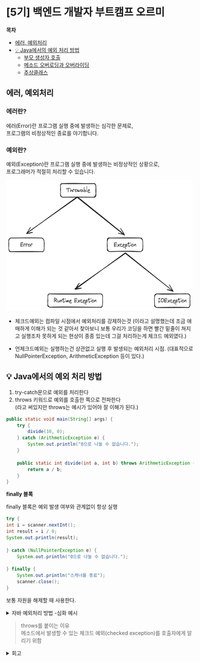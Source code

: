 # [5기] 백엔드 개발자 부트캠프 오르미

**목차**

- [에러, 예외처리](#에러-예외처리)
- [💡 Java에서의 예외 처리 방법](#java에서의-예외-처리-방법)
  - [부모 생성자 호출](#부모-생성자-호출)
  - [메소드 오버로딩과 오버라이딩](#메소드-오버로딩과-오버라이딩)
  - [추상클래스](#추상클래스)



## 에러, 예외처리
<a id="에러-예외처리"></a>

### 에러란?

에러(Error)란 프로그램 실행 중에 발생하는 심각한 문제로,   
프로그램의 비정상적인 종료를 야기합니다.

### 예외란?

예외(Exception)란 프로그램 실행 중에 발생하는 비정상적인 상황으로,   
프로그래머가 적절히 처리할 수 있습니다.

<img src="img/day29/error.png" width="500" height="350" alt="">

- 체크드예외는 컴파일 시점에서 예외처리를 강제하는것
(이라고 설명했는데 조금 애매하게 이해가 되는 것 같아서 찾아보니 보통 우리가 코딩을 하면
빨간 밑줄이 쳐지고 실행조차 못하게 되는 현상이 종종 있는데 그걸 처리하는게 체크드 예외였다.)


- 언체크드예외는 실행하는건 상관없고 실행 후 발생되는 예외처리 시점.
(대표적으로 NullPointerException, ArithmeticException 등이 있다.)


## 💡 Java에서의 예외 처리 방법
<a id="java에서의-예외-처리-방법"></a>

1. try-catch문으로 예외를 처리한다
2. throws 키워드로 예외를 호출한 쪽으로 전파한다   
   (라고 써있지만  throws는 예시가 있어야 잘 이해가 된다.)

```java
public static void main(String[] args) {
    try {
		divide(10, 0);
	} catch (ArithmeticException e) {
		System.out.println("0으로 나눌 수 없습니다.");
	}
	        
	public static int divide(int a, int b) throws ArithmeticException {
		return a / b;
	}
}
```

**finally 블록**

finally 블록은 예외 발생 여부와 관계없이 항상 실행

```java
try {
int i = scanner.nextInt();
int result = i / 0;
System.out.println(result);

} catch (NullPointerException e) {
    System.out.println("0으로 나눌 수 없습니다.");
    
} finally {
    System.out.println("스캐너를 종료");
    scanner.close();
}
```

보통 자원을 해제할 때 사용한다.

<details>
<summary> 자바 예외처리 방법 -심화 예시 </summary>

```java
public class BankAccount {
    private int balance;

    public void withdraw(int amount) throws InsufficientBalanceException {
        if (balance < amount) {
            throw new InsufficientBalanceException("잔액이 부족합니다.");
        }
        balance -= amount;
    }
}

public class InsufficientBalanceException extends Exception {
    public InsufficientBalanceException(String message) {
        super(message);
    }
}

public class BankApplication {
    public static void main(String[] args) {
        BankAccount account = new BankAccount();
        try {
            account.withdraw(10000); // InsufficientBalanceException 발생
        } catch (InsufficientBalanceException e) {
            System.out.println(e.getMessage());
        }
    }
}
```

</details>

> throws를 붙이는 이유   
> 메소드에서 발생할 수 있는 체크드 예외(checked exception)를 호출자에게 알리기 위함
> 


<details>
<summary> 회고 </summary>

인터페이스는 조금 나가긴 했는데 다음에 완전 나가면 한번에 정리하려고 합니다.<br>
<br>
개인적으로 예외처리에서 궁금한건<br>
예외처리는 에러상황에서 종료가 되는 대신 어떤 작업을 하고 해당 작업만 마무리하나요?<br>
아님 프로그램 종료까지 되는건가요?<br>
<br>
의문을 같는 이유는 반복문중에서 예외처리를 했을때 오류를 표시하고<br>
다시 반복분으로 돌아가는 기능은 없나? 하는 의문이었습니다.

</details>